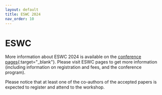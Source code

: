 ```yaml
---
layout: default
title: ESWC 2024
nav_order: 10
---
```


# ESWC
More information about ESWC 2024 is available on the [conference pages](https://2024.eswc-conferences.org){:target="_blank"}. Please visit ESWC pages to get more information (including information on registration and fees, and the conference program).

Please notice that at least one of the co-authors of the accepted papers is expected to register and attend to the workshop.